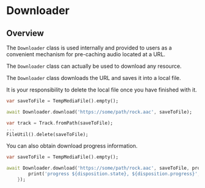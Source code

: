 # Downloader

## Overview

The `Downloader` class is used internally and provided to users as a convenient mechanism for pre-caching audio located at a URL.

The `Downloader` class can actually be used to download any resource.

The `Downloader` class downloads the URL and saves it into a local file.

It is your responsibility to delete the local file once you have finished with it.

```dart
var saveToFile = TempMediaFile().empty();

await Downloader.download('https://some/path/rock.aac', saveToFile);

var track = Track.fromPath(saveToFile);
...
FileUtil().delete(saveToFile);
```

You can also obtain download progress information.

```dart
var saveToFile = TempMediaFile().empty();

await Downloader.download('https://some/path/rock.aac', saveToFile, progress:   (disposition) {
        print('progress ${disposition.state}, ${disposition.progress}';
    });
```

